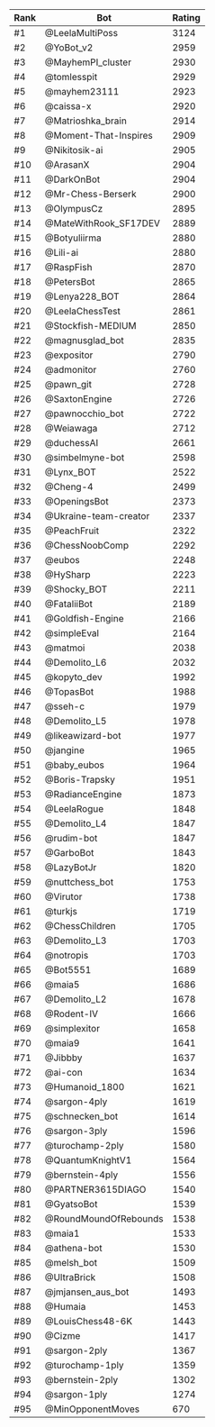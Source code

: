 Rank|Bot|Rating
---|---|---
#1|@LeelaMultiPoss|3124
#2|@YoBot_v2|2959
#3|@MayhemPI_cluster|2930
#4|@tomlesspit|2929
#5|@mayhem23111|2923
#6|@caissa-x|2920
#7|@Matrioshka_brain|2914
#8|@Moment-That-Inspires|2909
#9|@Nikitosik-ai|2905
#10|@ArasanX|2904
#11|@DarkOnBot|2904
#12|@Mr-Chess-Berserk|2900
#13|@OlympusCz|2895
#14|@MateWithRook_SF17DEV|2889
#15|@Botyuliirma|2880
#16|@Lili-ai|2880
#17|@RaspFish|2870
#18|@PetersBot|2865
#19|@Lenya228_BOT|2864
#20|@LeelaChessTest|2861
#21|@Stockfish-MEDIUM|2850
#22|@magnusglad_bot|2835
#23|@expositor|2790
#24|@admonitor|2760
#25|@pawn_git|2728
#26|@SaxtonEngine|2726
#27|@pawnocchio_bot|2722
#28|@Weiawaga|2712
#29|@duchessAI|2661
#30|@simbelmyne-bot|2598
#31|@Lynx_BOT|2522
#32|@Cheng-4|2499
#33|@OpeningsBot|2373
#34|@Ukraine-team-creator|2337
#35|@PeachFruit|2322
#36|@ChessNoobComp|2292
#37|@eubos|2248
#38|@HySharp|2223
#39|@Shocky_BOT|2211
#40|@FataliiBot|2189
#41|@Goldfish-Engine|2166
#42|@simpleEval|2164
#43|@matmoi|2038
#44|@Demolito_L6|2032
#45|@kopyto_dev|1992
#46|@TopasBot|1988
#47|@sseh-c|1979
#48|@Demolito_L5|1978
#49|@likeawizard-bot|1977
#50|@jangine|1965
#51|@baby_eubos|1964
#52|@Boris-Trapsky|1951
#53|@RadianceEngine|1873
#54|@LeelaRogue|1848
#55|@Demolito_L4|1847
#56|@rudim-bot|1847
#57|@GarboBot|1843
#58|@LazyBotJr|1820
#59|@nuttchess_bot|1753
#60|@Virutor|1738
#61|@turkjs|1719
#62|@ChessChildren|1705
#63|@Demolito_L3|1703
#64|@notropis|1703
#65|@Bot5551|1689
#66|@maia5|1686
#67|@Demolito_L2|1678
#68|@Rodent-IV|1666
#69|@simplexitor|1658
#70|@maia9|1641
#71|@Jibbby|1637
#72|@ai-con|1634
#73|@Humanoid_1800|1621
#74|@sargon-4ply|1619
#75|@schnecken_bot|1614
#76|@sargon-3ply|1596
#77|@turochamp-2ply|1580
#78|@QuantumKnightV1|1564
#79|@bernstein-4ply|1556
#80|@PARTNER3615DIAGO|1540
#81|@GyatsoBot|1539
#82|@RoundMoundOfRebounds|1538
#83|@maia1|1533
#84|@athena-bot|1530
#85|@melsh_bot|1509
#86|@UltraBrick|1508
#87|@jmjansen_aus_bot|1493
#88|@Humaia|1453
#89|@LouisChess48-6K|1443
#90|@Cizme|1417
#91|@sargon-2ply|1367
#92|@turochamp-1ply|1359
#93|@bernstein-2ply|1302
#94|@sargon-1ply|1274
#95|@MinOpponentMoves|670
